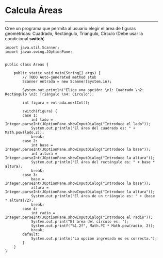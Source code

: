 # Calcula Áreas

---

Cree un programa que permita al usuario elegir el área de figuras geométricas:
Cuadrado, Rectángulo, Triángulo, Círculo (Debe usar la condicional **switch**)

    import java.util.Scanner;
    import javax.swing.JOptionPane;


    public class Areas {

        public static void main(String[] args) {
            // TODO Auto-generated method stub
            Scanner entrada = new Scanner(System.in);

            System.out.println("Elige una opción: \n1: Cuadrado \n2: Rectángulo \n3: Triángulo \n4: Círculo");   

            int figura = entrada.nextInt(); 
                
            switch(figura) {
            case 1:
                int lado = Integer.parseInt(JOptionPane.showInputDialog("Introduce el lado"));
                System.out.println("El área del cuadrado es: " + Math.pow(lado,2));
                break;
            case 2:
                int base = Integer.parseInt(JOptionPane.showInputDialog("Introduce la base"));
                int altura = Integer.parseInt(JOptionPane.showInputDialog("Introduce la altura"));
                System.out.println("El área del rectángulo es: " + base * altura);
                break;
            case 3:
                base = Integer.parseInt(JOptionPane.showInputDialog("Introduce la base"));
                altura = Integer.parseInt(JOptionPane.showInputDialog("Introduce la altura"));
                System.out.println("El área de un triángulo es: " + (base * altura)/2);
                break;
            case 4:
                int radio = Integer.parseInt(JOptionPane.showInputDialog("Introduce el radio"));
                System.out.print("El área del círculo es: ");
                System.out.printf("%1.2f", Math.PI * Math.pow(radio, 2));
                break;
            default:
                System.out.println("La opción ingresada no es correcta.");
            }
        }
    }
